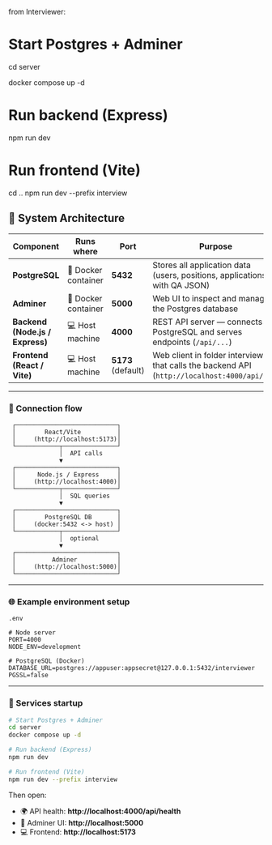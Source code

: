 from Interviewer:

# Start Postgres + Adminer
cd server

docker compose up -d

# Run backend (Express)
npm run dev

# Run frontend (Vite)
cd ..
npm run dev --prefix interview

## 🧱 System Architecture

| Component | Runs where | Port | Purpose |
|------------|-------------|------|----------|
| **PostgreSQL** | 🐳 Docker container | **5432** | Stores all application data (users, positions, applications with QA JSON) |
| **Adminer** | 🐳 Docker container | **5000** | Web UI to inspect and manage the Postgres database |
| **Backend (Node.js / Express)** | 💻 Host machine | **4000** | REST API server — connects to PostgreSQL and serves endpoints (`/api/...`) |
| **Frontend (React / Vite)** | 💻 Host machine | **5173** (default) | Web client in folder interview that calls the backend API (`http://localhost:4000/api/...`) |

---

### 🔗 Connection flow

```text
 ┌────────────────────────────┐
 │        React/Vite          │
 │     (http://localhost:5173)│
 └────────────┬───────────────┘
              │  API calls
              ▼
 ┌────────────────────────────┐
 │      Node.js / Express     │
 │     (http://localhost:4000)│
 └────────────┬───────────────┘
              │  SQL queries
              ▼
 ┌────────────────────────────┐
 │        PostgreSQL DB       │
 │     (docker:5432 <-> host) │
 └────────────┬───────────────┘
              │  optional
              ▼
 ┌────────────────────────────┐
 │          Adminer           │
 │     (http://localhost:5000)│
 └────────────────────────────┘
```

---

### 🌐 Example environment setup

`.env`
```env
# Node server
PORT=4000
NODE_ENV=development

# PostgreSQL (Docker)
DATABASE_URL=postgres://appuser:appsecret@127.0.0.1:5432/interviewer
PGSSL=false
```

---

### 🧩 Services startup

```bash
# Start Postgres + Adminer
cd server
docker compose up -d

# Run backend (Express)
npm run dev

# Run frontend (Vite)
npm run dev --prefix interview
```

Then open:

- 🌍 API health: **http://localhost:4000/api/health**  
- 🧠 Adminer UI: **http://localhost:5000**  
- 💻 Frontend: **http://localhost:5173**
